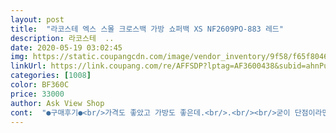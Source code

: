 ```yaml
---
layout: post 
title:  "라코스테 엑스 스몰 크로스백 가방 쇼퍼백 XS NF2609PO-883 레드" 
description: 라코스테  ..
date: 2020-05-19 03:02:45 
img: https://static.coupangcdn.com/image/vendor_inventory/9f58/f65f80464d24157ac47208db1bbd1f5c0ba2681a707d5c06557391994106.jpg 
linkUrl: https://link.coupang.com/re/AFFSDP?lptag=AF3600438&subid=ahnPublicAsk&pageKey=268660270&itemId=843249503&vendorItemId=70491455650&traceid=V0-113-d8e19c2a3b92b840 
categories: [1008] 
color: BF360C 
price: 33000 
author: Ask View Shop 
cont:  "●구매후기●<br/>가격도 좋았고 가방도 좋은데.<br/>.<br/><br/>굳이 단점이라면 안주머니가 없는게 아쉽네요<br/>미니 사이즈 원했는데.<br/>.<br/> 딱이예요!<br/>배송은 10일정도 걸려구요<br/>배송은 오래 걸렸지만 받아보니 사이즈 색상 다마음에 듭니다<br/>" 
---
```

